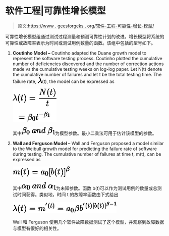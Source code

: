 # 软件工程|可靠性增长模型

> 原文:[https://www . geesforgeks . org/软件-工程-可靠性-增长-模型/](https://www.geeksforgeeks.org/software-engineering-reliability-growth-models/)

可靠性增长模型组通过测试过程测量和预测可靠性计划的改进。增长模型将系统的可靠性或故障率表示为时间或测试用例数量的函数。该组中包括的型号如下。

1.  **Coutinho Model –**
    Coutinho adapted the Duane growth model to represent the software testing process. Coutinho plotted the cumulative number of deficiencies discovered and the number of correction actions made vs the cumulative testing weeks on log-log paper. Let N(t) denote the cumulative number of failures and let t be the total testing time. The failure rate, ![\lambda ](img/ae223c064012e57b918523701eed80f4.png "Rendered by QuickLaTeX.com")(t), the model can be expressed as

    ![$\lambda (t)=\frac{N(t)}{t} $ $ =\beta_0t^{-\beta_1}$](img/f6b5e3114663ef7f9c48c1eb16b0279a.png "Rendered by QuickLaTeX.com")

    其中![ \beta_0\: and\: \beta_1 ](img/6183add5b8bbce1c1262f0e0a1a7c606.png "Rendered by QuickLaTeX.com")为模型参数。最小二乘法可用于估计该模型的参数。

2.  **Wall and Ferguson Model –**
    Wall and Ferguson proposed a model similar to the Weibull growth model for predicting the failure rate of software during testing. The cumulative number of failures at time t, m(t), can be expressed as

    ![$m(t)=a_0[b(t)]^\beta $](img/3713b2b2ccef715e4a7bcfb3b16fe956.png "Rendered by QuickLaTeX.com")

    其中![ \alpha_0\: and\: \alpha_1](img/997638c270662473db1ad9f80f79ae0c.png "Rendered by QuickLaTeX.com")为未知参数。函数 b(t)可以作为测试用例的数量或总测试时间获得。类似地，时间 t 的故障率函数由下式给出

    ![$\lambda (t)= {m^' (t)} = {a_0\beta b^' (t){[b(t)]^{\beta -1}}}$](img/f1094bce66e186ea87ad628b3e99410f.png "Rendered by QuickLaTeX.com")

    Wall 和 Ferguson 使用几个软件故障数据测试了这个模型，并观察到故障数据与模型有很好的相关性。